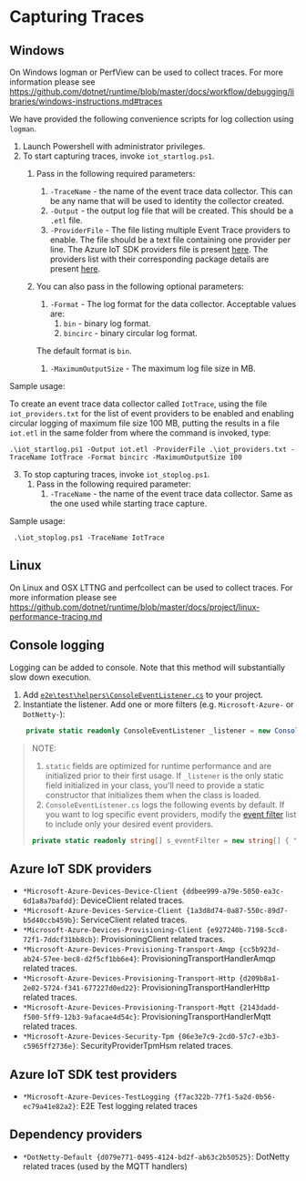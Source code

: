 # Capturing Traces

## Windows
On Windows logman or PerfView can be used to collect traces. For more information please see https://github.com/dotnet/runtime/blob/master/docs/workflow/debugging/libraries/windows-instructions.md#traces

We have provided the following convenience scripts for log collection using `logman`.

1. Launch Powershell with administrator privileges.
2. To start capturing traces, invoke `iot_startlog.ps1`.
   1. Pass in the following required parameters:
      1. `-TraceName` - the name of the event trace data collector.  This can be any name that will be used to identity the collector created.
      2. `-Output` - the output log file that will be created. This should be a `.etl` file.
      3. `-ProviderFile` - The file listing multiple Event Trace providers to enable. The file should be a text file containing one provider per line.
        The Azure IoT SDK providers file is present [here](https://github.com/Azure/azure-iot-sdk-csharp/blob/master/tools/CaptureLogs/iot_providers.txt). The providers list with their corresponding package details are present [here](https://github.com/Azure/azure-iot-sdk-csharp/tree/master/tools/CaptureLogs#azure-iot-sdk-providers).
   2. You can also pass in the following optional parameters:
      1. `-Format` - The log format for the data collector. Acceptable values are:
         1. `bin` - binary log format.
         2. `bincirc` - binary circular log format.

      The default format is `bin`.
      
      1. `-MaximumOutputSize` - The maximum log file size in MB.

  Sample usage:

  To create an event trace data collector called `IotTrace`, using the file `iot_providers.txt` for the list of event providers to be enabled and enabling circular logging of maximum file size 100 MB, putting the results in a file `iot.etl` in the same folder from where the command is invoked, type:
  ```powersehll
  .\iot_startlog.ps1 -Output iot.etl -ProviderFile .\iot_providers.txt -TraceName IotTrace -Format bincirc -MaximumOutputSize 100
  ```

3. To stop capturing traces, invoke `iot_stoplog.ps1`.
   1. Pass in the following required parameter:
      1. `-TraceName` - the name of the event trace data collector. Same as the one used while starting trace capture.

  Sample usage:
  ```powersehll
   .\iot_stoplog.ps1 -TraceName IotTrace
  ```

## Linux
On Linux and OSX LTTNG and perfcollect can be used to collect traces. For more information please see https://github.com/dotnet/runtime/blob/master/docs/project/linux-performance-tracing.md

## Console logging
Logging can be added to console. Note that this method will substantially slow down execution.

  1. Add [`e2e\test\helpers\ConsoleEventListener.cs`](https://github.com/Azure/azure-iot-sdk-csharp/blob/master/e2e/test/helpers/ConsoleEventListener.cs) to your project.
  2. Instantiate the listener. Add one or more filters (e.g. `Microsoft-Azure-` or `DotNetty-`):

```csharp
	private static readonly ConsoleEventListener _listener = new ConsoleEventListener();
```
> NOTE: 
> 1. `static` fields are optimized for runtime performance and are initialized prior to their first usage. If `_listener` is the only static field initialized in your class, you'll need to provide a static constructor that initializes them when the class is loaded.
> 2. `ConsoleEventListener.cs` logs the following events by default. If you want to log specific event providers, modify the [event filter](https://github.com/Azure/azure-iot-sdk-csharp/blob/4b5e0147f3768761cacaf4913ab6be707425f9da/e2e/test/helpers/ConsoleEventListener.cs#L20) list to include only your desired event providers.
> ```csharp
> private static readonly string[] s_eventFilter = new string[] { "DotNetty-Default", "Microsoft-Azure-Devices", "Azure-Core", "Azure-Identity" };
> ```

## Azure IoT SDK providers

* `*Microsoft-Azure-Devices-Device-Client {ddbee999-a79e-5050-ea3c-6d1a8a7bafdd}`: DeviceClient related traces.
* `*Microsoft-Azure-Devices-Service-Client {1a3d8d74-0a87-550c-89d7-b5d40ccb459b}`: ServiceClient related traces.
* `*Microsoft-Azure-Devices-Provisioning-Client {e927240b-7198-5cc8-72f1-7ddcf31bb8cb}`: ProvisioningClient related traces.
* `*Microsoft-Azure-Devices-Provisioning-Transport-Amqp {cc5b923d-ab24-57ee-bec8-d2f5cf1bb6e4}`: ProvisioningTransportHandlerAmqp related traces.
* `*Microsoft-Azure-Devices-Provisioning-Transport-Http {d209b8a1-2e02-5724-f341-677227d0ed22}`: ProvisioningTransportHandlerHttp related traces.
* `*Microsoft-Azure-Devices-Provisioning-Transport-Mqtt {2143dadd-f500-5ff9-12b3-9afacae4d54c}`: ProvisioningTransportHandlerMqtt related traces.
* `*Microsoft-Azure-Devices-Security-Tpm {06e3e7c9-2cd0-57c7-e3b3-c5965ff2736e}`: SecurityProviderTpmHsm related traces.

## Azure IoT SDK test providers

* `*Microsoft-Azure-Devices-TestLogging {f7ac322b-77f1-5a2d-0b56-ec79a41e82a2}`: E2E Test logging related traces

## Dependency providers

* `*DotNetty-Default {d079e771-0495-4124-bd2f-ab63c2b50525}`: DotNetty related traces (used by the MQTT handlers)
